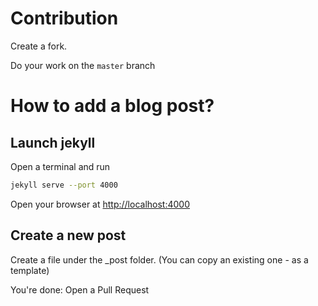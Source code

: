 # Contribution

Create a fork.

Do your work on  the `master` branch

# How to add a blog post?

## Launch jekyll

Open a terminal and run
```bash
jekyll serve --port 4000
```

Open your browser at [http://localhost:4000](http://localhost:4000)

## Create a new post


Create a file under the _post folder.
(You can copy an existing one - as a template)

You're done: Open a Pull Request

